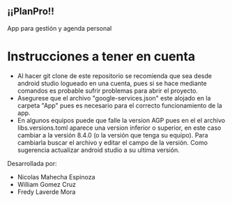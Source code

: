 ## ¡¡PlanPro!!

App para gestión y agenda personal

# Instrucciones a tener en cuenta
- Al hacer git clone de este repositorio se recomienda que sea desde android studio logueado en una cuenta, pues si se hace mediante comandos es probable sufrir problemas para abrir el proyecto.
- Asegurese que el archivo "google-services.json" este alojado en la carpeta "App" pues es necesario para el correcto funcionamiento de la app.
- En algunos equipos puede que falle la version AGP pues en el el archivo libs.versions.toml aparece una version inferior o superior, en este caso cambiar a la versión 8.4.0 (o la versión que tenga su equipo). Para cambiarla buscar el archivo y editar el campo de la versión. Como sugerencia actualizar android studio a su ultima versión.


Desarrollada por:
- Nicolas Mahecha Espinoza
- William Gomez Cruz
- Fredy Laverde Mora